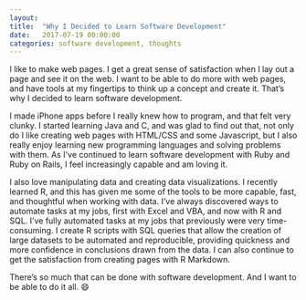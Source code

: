 ```yaml
---
layout: 
title:  "Why I Decided to Learn Software Development"
date:   2017-07-19 00:00:00
categories: software development, thoughts
---
```

I like to make web pages. I get a great sense of satisfaction when I lay out a page and see it on the web. I want to be able to do more with web pages, and have tools at my fingertips to think up a concept and create it. That’s why I decided to learn software development. 

I made iPhone apps before I really knew how to program, and that felt very clunky. I started learning Java and C, and was glad to find out that, not only do I like creating web pages with HTML/CSS and some Javascript, but I also really enjoy learning new programming languages and solving problems with them. As I've continued to learn software development with Ruby and Ruby on Rails, I feel increasingly capable and am loving it.

I also love manipulating data and creating data visualizations. I recently learned R, and this has given me some of the tools to be more capable, fast, and thoughtful when working with data. I’ve always discovered ways to automate tasks at my jobs, first with Excel and VBA, and now with R and SQL. I’ve fully automated tasks at my jobs that previously were very time-consuming. I create R scripts with SQL queries that allow the creation of large datasets to be automated and reproducible, providing quickness and more confidence in conclusions drawn from the data. I can also continue to get the satisfaction from creating pages with R Markdown. 

There’s so much that can be done with software development. And I want to be able to do it all. :smile:








